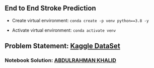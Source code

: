 ## End to End Stroke Prediction

* Create virtual environment:
	  `conda create -p venv python==3.8 -y`

* Activate virtual environment:
	  `conda activate venv`

## Problem Statement: [Kaggle DataSet](https://www.kaggle.com/datasets/fedesoriano/stroke-prediction-dataset)

### Notebook Solution: [ABDULRAHMAN KHALID](https://www.kaggle.com/code/abdulrahmankhaled1/stroke-prediction-ensemble-learning-for-beginners/notebook)